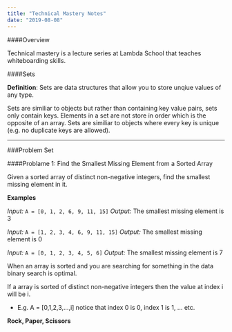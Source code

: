 ```yaml
---
title: "Technical Mastery Notes"
date: "2019-08-08"
---
```



####Overview

Technical mastery is a lecture series at Lambda School that teaches whiteboarding skills.

####Sets

**Definition**: Sets are data structures that allow you to store unqiue values of any type.

Sets are similiar to objects but rather than containing key value pairs, sets only contain keys. Elements in a set are not store in order which is the opposite of an array. Sets are similiar to objects where every key is unique (e.g. no duplicate keys are allowed).

---

###Problem Set

####Problame 1: Find the Smallest Missing Element from a Sorted Array

Given a sorted array of distinct non-negative integers, find the smallest missing element in it.

**Examples**

_Input:_ `A = [0, 1, 2, 6, 9, 11, 15]`
_Output:_ The smallest missing element is 3

_Input:_ `A = [1, 2, 3, 4, 6, 9, 11, 15]`
_Output:_ The smallest missing element is 0

_Input:_ `A = [0, 1, 2, 3, 4, 5, 6]`
_Output:_ The smallest missing element is 7

When an array is sorted and you are searching for something in the data binary search is optimal.

If a array is sorted of distinct non-negative integers then the value at index i will be i.

- E.g. A = [0,1,2,3,...,i] notice that index 0 is 0, index 1 is 1, ... etc.

**Rock, Paper, Scissors**
